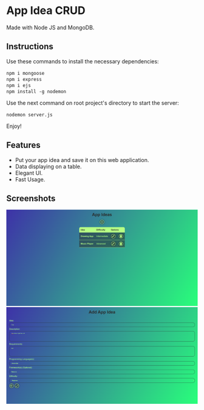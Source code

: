 # App Idea CRUD

Made with Node JS and MongoDB.

## Instructions
Use these commands to install the necessary dependencies:
```
npm i mongoose
npm i express
npm i ejs
npm install -g nodemon
```
Use the next command on root project's directory to start the server:
```
nodemon server.js
```

Enjoy!

## Features
- Put your app idea and save it on this web application.
- Data displaying on a table.
- Elegant UI.
- Fast Usage.

## Screenshots
![Screenshot](./media/main-page.png)
![Screenshot](./media/form.png)
